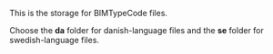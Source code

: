 This is the storage for BIMTypeCode files.

Choose the **da** folder for danish-language files and  the **se** folder for swedish-language files.
